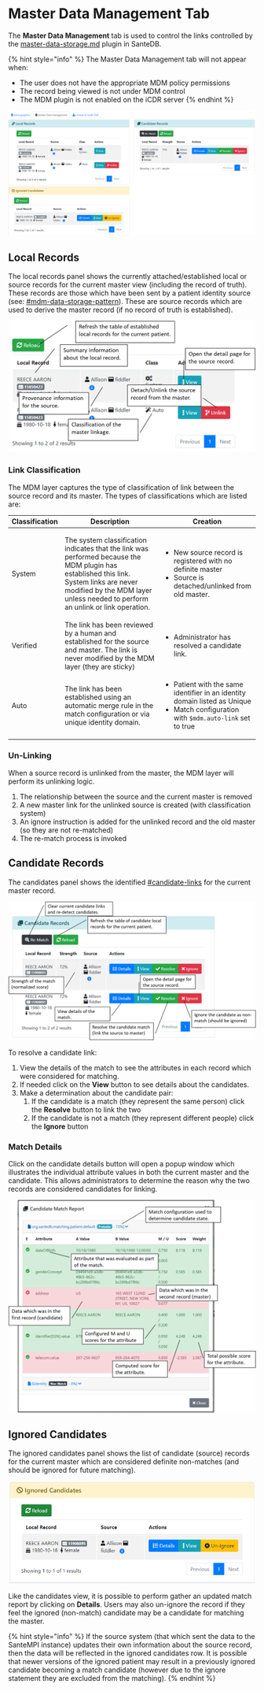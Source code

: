 # Master Data Management Tab

The **Master Data Management** tab is used to control the links controlled by the [master-data-storage.md](../../../santedb/data-storage-patterns/master-data-storage.md "mention") plugin in SanteDB.&#x20;

{% hint style="info" %}
The Master Data Management tab will not appear when:

* The user does not have the appropriate MDM policy permissions
* The record being viewed is not under MDM control
* The MDM plugin is not enabled on the iCDR server
{% endhint %}

![](<../../../.gitbook/assets/image (425).png>)

## Local Records

The local records panel shows the currently attached/established local or source records for the current master view (including the record of truth). These records are those which have been sent by a patient identity source (see: [#mdm-data-storage-pattern](../../../santedb/data-storage-patterns/master-data-storage.md#mdm-data-storage-pattern "mention")). These are source records which are used to derive the master record (if no record of truth is established).

![](<../../../.gitbook/assets/image (449).png>)

### Link Classification

The MDM layer captures the type of classification of link between the source record and its master. The types of classifications which are listed are:

| Classification | Description                                                                                                                                                                                                                         | Creation                                                                                                                                                           |
| -------------- | ----------------------------------------------------------------------------------------------------------------------------------------------------------------------------------------------------------------------------------- | ------------------------------------------------------------------------------------------------------------------------------------------------------------------ |
| System         | <p>The system classification indicates that the link was performed because the MDM plugin has established this link. <br>System links are never modified by the MDM layer unless needed to perform an unlink or link operation.</p> | <ul><li>New source record is registered with no definite master</li><li>Source is detached/unlinked from old master.</li></ul>                                     |
| Verified       | The link has been reviewed by a human and established for the source and master. The link is never modified by the MDM layer (they are sticky)                                                                                      | <ul><li>Administrator has resolved a candidate link.</li></ul>                                                                                                     |
| Auto           | The link has been established using an automatic merge rule in the match configuration or via unique identity domain.                                                                                                               | <ul><li>Patient with the same identifier in an identity domain listed as Unique</li><li>Match configuration with <code>$mdm.auto-link</code> set to true</li></ul> |

### Un-Linking

When a source record is unlinked from the master, the MDM layer will perform its unlinking logic.&#x20;

1. The relationship between the source and the current master is removed
2. A new master link for the unlinked source is created (with classification system)
3. An ignore instruction is added for the unlinked record and the old master (so they are not re-matched)
4. The re-match process is invoked

## Candidate Records

The candidates panel shows the identified [#candidate-links](../../../santedb/data-storage-patterns/master-data-storage.md#candidate-links "mention") for the current master record.&#x20;

![](<../../../.gitbook/assets/image (455).png>)

To resolve a candidate link:

1. View the details of the match to see the attributes in each record which were considered for matching.
2. If needed click on the **View** button to see details about the candidates.
3. Make a determination about the candidate pair:
   1. If the candidate is a match (they represent the same person) click the **Resolve** button to link the two&#x20;
   2. If the candidate is not a match (they represent different people) click the **Ignore** button&#x20;

### Match Details

Click on the candidate details button will open a popup window which illustrates the individual attribute values in both the current master and the candidate. This allows administrators to determine the reason why the two records are considered candidates for linking.

![](<../../../.gitbook/assets/image (450).png>)

## Ignored Candidates

The ignored candidates panel shows the list of candidate (source) records for the current master which are considered definite non-matches (and should be ignored for future matching).

![](<../../../.gitbook/assets/image (435).png>)

Like the candidates view, it is possible to perform gather an updated match report by clicking on **Details**. Users may also un-ignore the record if they feel the ignored (non-match) candidate may be a candidate for matching the master.

{% hint style="info" %}
If the source system (that which sent the data to the SanteMPI instance) updates their own information about the source record, then the data will be reflected in the ignored candidates row. It is possible that newer versions of the ignored patient may result in a previously ignored candidate becoming a match candidate (however due to the ignore statement they are excluded from the matching).
{% endhint %}
